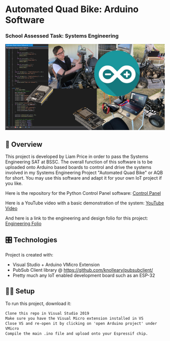 # Automated Quad Bike: Arduino Software
### School Assessed Task: Systems Engineering
![GitHub Logo](media/AQB-AC-GitHub-Logo.png)

## 🌅 Overview
This project is developed by Liam Price in order to pass the Systems Engineering SAT at BSSC. The overall function of this software is to be uploaded onto Arduino based boards to control and drive the systems involved in my Systems Engineering Project "Automated Quad Bike" or AQB for short. You may use this software and adapt it for your own IoT project if you like.

Here is the repository for the Python Control Panel software: [Control Panel](https://github.com/LeehamElectronics/AQB-Control-Panel)

Here is a YouTube video with a basic demonstration of the system: [YouTube Video](https://youtube.com/playlist?list=PLLkjjbXy1enZJepPcc3pw2ZweEczIi7GO) 

And here is a link to the engineering and design folio for this project: [Engineering Folio](https://drive.google.com/file/d/1BxSV7998IZ3MQKUFjiP9l1CRIkT3TqJo/view?usp=sharing) 

## 🎛 Technologies 
Project is created with:
* Visual Studio + Arduino VMicro Extension
* PubSub Client library @ https://github.com/knolleary/pubsubclient/
* Pretty much any IoT enabled development board such as an ESP-32
	
## 👩‍💻 Setup
To run this project, download it:

```
Clone this repo in Visual Studio 2019
Make sure you have the Visual Micro extension installed in VS
Close VS and re-open it by clicking on 'open Arduino project' under VMicro
Compile the main .ino file and upload onto your Espressif chip.
```
